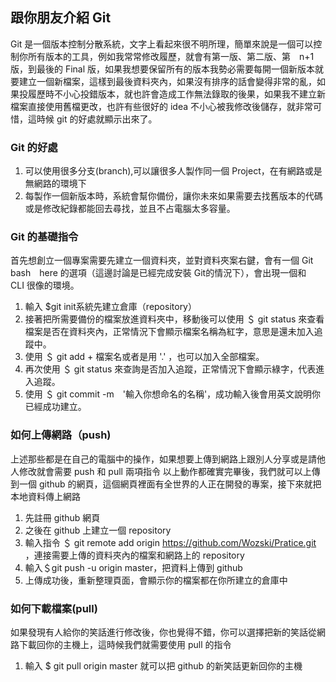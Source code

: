 ## 跟你朋友介紹 Git

Git 是一個版本控制分散系統，文字上看起來很不明所理，簡單來說是一個可以控制你所有版本的工具，例如我常常修改履歷，就會有第一版、第二版、第　n+1 版，到最後的 Final 版，如果我想要保留所有的版本我勢必需要每開一個新版本就要建立一個新檔案，這樣到最後資料夾內，如果沒有排序的話會變得非常的亂，如果投履歷時不小心投錯版本，就也許會造成工作無法錄取的後果，如果我不建立新檔案直接使用舊檔更改，也許有些很好的 idea 不小心被我修改後儲存，就非常可惜，這時候 git 的好處就顯示出來了。
 
### Git 的好處

 1. 可以使用很多分支(branch),可以讓很多人製作同一個 Project，在有網路或是無網路的環境下
 2. 每製作一個新版本時，系統會幫你備份，讓你未來如果需要去找舊版本的代碼或是修改紀錄都能回去尋找，並且不占電腦太多容量。

### Git 的基礎指令

 首先想創立一個專案需要先建立一個資料夾，並對資料夾案右鍵，會有一個 Git　bash　here 的選項（這邊討論是已經完成安裝 Git的情況下），會出現一個和　CLI 很像的環境。
 1. 輸入 $git init系統先建立倉庫（repository）
 2. 接著把所需要備份的檔案放進資料夾中，移動後可以使用 ＄ git status 來查看檔案是否在資料夾內，正常情況下會顯示檔案名稱為紅字，意思是還未加入追蹤中。
 3. 使用 ＄ git add + 檔案名或者是用 '.' ，也可以加入全部檔案。
 4. 再次使用 ＄ git status 來查詢是否加入追蹤，正常情況下會顯示綠字，代表進入追蹤。
 5. 使用 ＄ git commit -m　'輸入你想命名的名稱'，成功輸入後會用英文說明你已經成功建立。

### 如何上傳網路（push)

上述那些都是在自己的電腦中的操作，如果想要上傳到網路上跟別人分享或是請他人修改就會需要 push 和 pull 兩項指令
以上動作都確實完畢後，我們就可以上傳到一個 github 的網頁，這個網頁裡面有全世界的人正在開發的專案，接下來就把本地資料傳上網路
1. 先註冊 github 網頁
2. 之後在 github 上建立一個 repository 
3. 輸入指令 ＄ git remote add origin https://github.com/Wozski/Pratice.git ，連接需要上傳的資料夾內的檔案和網路上的 repository
4. 輸入＄git push -u origin master，把資料上傳到 github
5. 上傳成功後，重新整理頁面，會顯示你的檔案都在你所建立的倉庫中

### 如何下載檔案(pull)

如果發現有人給你的笑話進行修改後，你也覺得不錯，你可以選擇把新的笑話從網路下載回你的主機上，這時候我們就需要使用 pull 的指令
1. 輸入 $ git pull origin master 就可以把 github 的新笑話更新回你的主機
